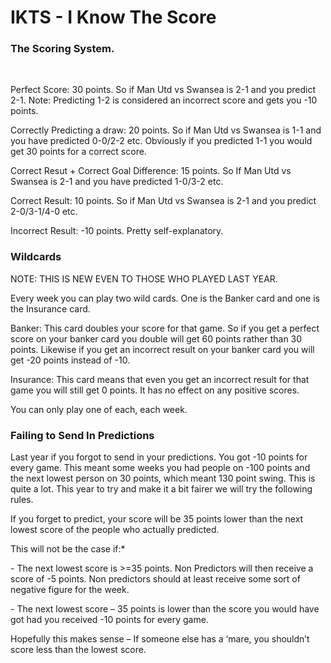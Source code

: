 # IKTS - I Know The Score

<h3>The Scoring System.</h3><br>
<p>Perfect Score: 30 points. So if Man Utd vs Swansea is 2-1 and you predict 2-1. Note: Predicting 1-2 is considered an incorrect score and gets you -10 points.</p>
<p>Correctly Predicting a draw: 20 points. So if Man Utd vs Swansea is 1-1 and you have predicted 0-0/2-2 etc. Obviously if you predicted 1-1 you would get 30 points for a correct score.</p>
<p>Correct Resut + Correct Goal Difference: 15 points. So If Man Utd vs Swansea is 2-1 and you have predicted 1-0/3-2 etc.</p>
<p>Correct Result: 10 points. So if Man Utd vs Swansea is 2-1 and you predict 2-0/3-1/4-0 etc.</p>
<p>Incorrect Result: -10 points. Pretty self-explanatory. </p>

<h3>Wildcards</h3>
<p>NOTE: THIS IS NEW EVEN TO THOSE WHO PLAYED LAST YEAR.</p>
<p>Every week you can play two wild cards. One is the Banker card and one is the Insurance card.</p>
<p>Banker: This card doubles your score for that game. So if you get a perfect score on your banker card you double will get 60 points rather than 30 points. Likewise if you get an incorrect result on your banker card you will get -20 points instead of -10.</p>
<p>Insurance: This card means that even you get an incorrect result for that game you will still get 0 points. It has no effect on any positive scores.</p>
<p>You can only play one of each, each week.</p>

<h3>Failing to Send In Predictions</h3>
<p>Last year if you forgot to send in your predictions. You got -10 points for every game. This meant some weeks you had people on -100 points and the next lowest person on 30 points, which meant 130 point swing. This is quite a lot. This year to try and make it a bit fairer we will try the following rules.</p>
<p>If you forget to predict, your score will be 35 points lower than the next lowest score of the people who actually predicted.</p> 
<p>This will not be the case if:*</p>
<p>-	The next lowest score is >=35 points. Non Predictors will then receive a score of -5 points. Non predictors should at least receive some sort of  negative figure for the week.</p>
<p>-	The next lowest score – 35 points is lower than the score you would have got had you received -10 points for every game.</p><p> Hopefully this makes sense – If someone else has a ‘mare, you shouldn’t score less than the lowest score.</p>
